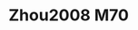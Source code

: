 # Zhou2008 M70
<a name="material" />
<script type="application/ld+json">

  {
    "@context": "https://schema.org/",
    "@type": "ChemicalSubstance",
    "http://purl.org/dc/terms/conformsTo":
      {
        "@type": "CreativeWork",
        "@id": "https://bioschemas.org/profiles/ChemicalSubstance/0.4-RELEASE/"
      },
    "@id": "https://egonw.github.io/nanowiki/nanowiki282.html#material",
    "name": "Zhou2008 M70",
    "sameAs: "http://127.0.0.1/mediawiki/index.php/Special:URIResolver/Zhou2008_M70"
  }
</script>

